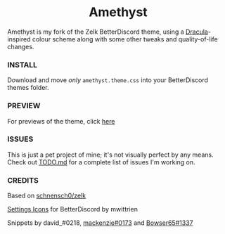 <div align=center><h1>Amethyst</h1></div>

Amethyst is my fork of the Zelk BetterDiscord theme, using a <a href="https://github.com/dracula/dracula-theme" target="_blank">Dracula</a>-inspired colour scheme along with some other tweaks and quality-of-life changes.

### INSTALL
Download and move *only* `amethyst.theme.css` into your BetterDiscord themes folder.

### PREVIEW
For previews of the theme, click [here](https://github.com/kiosion/Amethyst/tree/master/preview)

### ISSUES
This is just a pet project of mine; it's not visually perfect by any means. Check out [TODO.md](https://github.com/kiosion/Amethyst/tree/master/TODO.md) for a complete list of issues I'm working on.

### CREDITS
Based on [schnensch0/zelk](https://github.com/schnensch0/zelk)

[Settings Icons](https://github.com/mwittrien/BetterDiscordAddons/blob/master/Themes/_res/SettingsIcons.css) for BetterDiscord by mwittrien

Snippets by david_#0218, [mackenzie#0173](https://github.com/spinfish) and [Bowser65#1337](https://github.com/cyyynthia)
